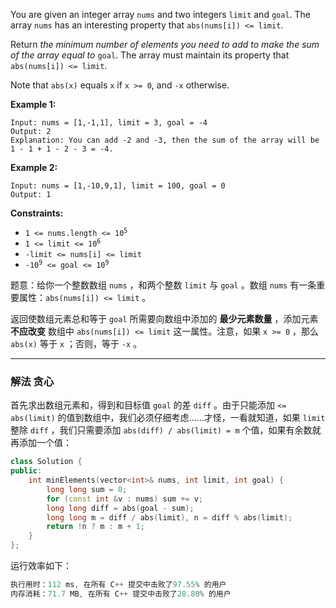<p>You are given an integer array <code>nums</code> and two integers <code>limit</code> and <code>goal</code>. The array <code>nums</code> has an interesting property that <code>abs(nums[i]) &lt;= limit</code>.</p>

<p>Return <em>the minimum number of elements you need to add to make the sum of the array equal to </em><code>goal</code>. The array must maintain its property that <code>abs(nums[i]) &lt;= limit</code>.</p>

<p>Note that <code>abs(x)</code> equals <code>x</code> if <code>x &gt;= 0</code>, and <code>-x</code> otherwise.</p>

 
<p><strong>Example 1:</strong></p>

```clike
Input: nums = [1,-1,1], limit = 3, goal = -4
Output: 2
Explanation: You can add -2 and -3, then the sum of the array will be 1 - 1 + 1 - 2 - 3 = -4.
```

 
<p><strong>Example 2:</strong></p>

```clike
Input: nums = [1,-10,9,1], limit = 100, goal = 0
Output: 1
```

<p><strong>Constraints:</strong></p>

<ul>
	<li><code>1 &lt;= nums.length &lt;= 10<sup>5</sup></code></li>
	<li><code>1 &lt;= limit &lt;= 10<sup>6</sup></code></li>
	<li><code>-limit &lt;= nums[i] &lt;= limit</code></li>
	<li><code>-10<sup>9</sup> &lt;= goal &lt;= 10<sup>9</sup></code></li>
</ul>

题意：给你一个整数数组 <code>nums</code> ，和两个整数 <code>limit</code> 与 <code>goal</code> 。数组 <code>nums</code> 有一条重要属性：<code>abs(nums[i]) &lt;= limit</code> 。

<p>返回使数组元素总和等于 <code>goal</code> 所需要向数组中添加的 <strong>最少元素数量</strong> ，添加元素 <strong>不应改变</strong> 数组中 <code>abs(nums[i]) &lt;= limit</code> 这一属性。注意，如果 <code>x &gt;= 0</code> ，那么 <code>abs(x)</code> 等于 <code>x</code> ；否则，等于 <code>-x</code> 。</p>

---
### 解法 贪心
首先求出数组元素和，得到和目标值 `goal` 的差 `diff` 。由于只能添加 `<= abs(limit)` 的值到数组中，我们必须仔细考虑……才怪，一看就知道，如果 `limit` 整除 `diff` ，我们只需要添加 `abs(diff) / abs(limit) = m` 个值，如果有余数就再添加一个值：
```cpp
class Solution {
public:
    int minElements(vector<int>& nums, int limit, int goal) {
        long long sum = 0;
        for (const int &v : nums) sum += v;
        long long diff = abs(goal - sum);
        long long m = diff / abs(limit), n = diff % abs(limit);
        return !n ? m : m + 1;
    }
};
```
运行效率如下：
```cpp
执行用时：112 ms, 在所有 C++ 提交中击败了97.55% 的用户
内存消耗：71.7 MB, 在所有 C++ 提交中击败了28.80% 的用户
```

